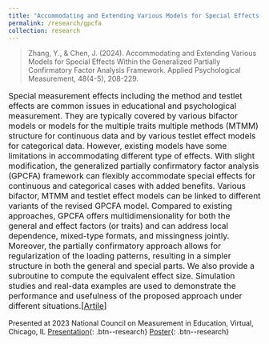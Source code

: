 ```yaml
---
title: "Accommodating and Extending Various Models for Special Effects Within the Generalized Partially Confirmatory Factor Analysis Framework"
permalink: /research/gpcfa
collection: research
---
```


<style>
.thumbnailnrc {
    background-color: black;
    height: 275px;
    display: inline-block; 
    background-size: cover; 
    background-position: center center;
    background-repeat: no-repeat;
}
</style>

> Zhang, Y., & Chen, J. (2024). Accommodating and Extending Various Models for Special Effects Within the Generalized Partially Confirmatory Factor Analysis Framework. Applied Psychological Measurement, 48(4-5), 208-229. 

<p style="font-size: 12pt; width: 100%; text-align: left;">Special measurement effects including the method and testlet effects are common issues in educational and psychological measurement. They are typically covered by various bifactor models or models for the multiple traits multiple methods (MTMM) structure for continuous data and by various testlet effect models for categorical data. However, existing models have some limitations in accommodating different type of effects. With slight modification, the generalized partially confirmatory factor analysis (GPCFA) framework can flexibly accommodate special effects for continuous and categorical cases with added benefits. Various bifactor, MTMM and testlet effect models can be linked to different variants of the revised GPCFA model. Compared to existing approaches, GPCFA offers multidimensionality for both the general and effect factors (or traits) and can address local dependence, mixed-type formats, and missingness jointly. Moreover, the partially confirmatory approach allows for regularization of the loading patterns, resulting in a simpler structure in both the general and special parts. We also provide a subroutine to compute the equivalent effect size. Simulation studies and real-data examples are used to demonstrate the performance and usefulness of the proposed approach under different situations.[<a href="https://doi.org/10.1177/01466216241261704">Artile</a>]</p>

Presented at 2023 National Council on Measurement in Education, Virtual, Chicago, IL
[Presentation](/files/html/posts/NCME_SE_pre.html){: .btn--research} 
[Poster](/files/pdf/research/NCME2023poster.pdf){: .btn--research}


